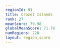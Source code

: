 ```yaml
---
regionId: 91
title: Crozet Islands
rank: 27
meanScore: 79.98
globalMeanScore: 71.78
numRegions: 220
layout: region_score
---
```

